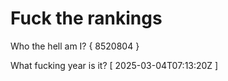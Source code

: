 # Fuck the rankings

Who the hell am I?
{ 8520804 }

What fucking year is it?
[ 2025-03-04T07:13:20Z ]
